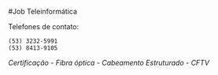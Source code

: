 #Job Teleinformática

Telefones de contato:

    (53) 3232-5991
    (53) 8413-9105

*Certificação - Fibra óptica - Cabeamento Estruturado - CFTV*

